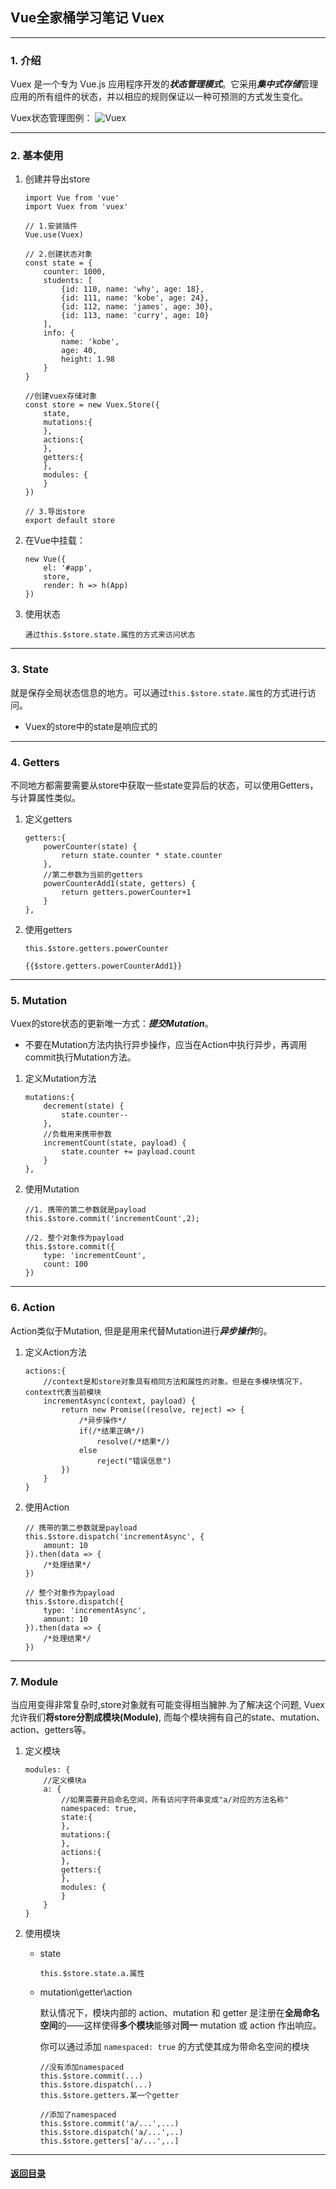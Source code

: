 ## Vue全家桶学习笔记 Vuex
---
### 1. 介绍  

Vuex 是一个专为 Vue.js 应用程序开发的***状态管理模式***。它采用***集中式存储***管理应用的所有组件的状态，并以相应的规则保证以一种可预测的方式发生变化。

Vuex状态管理图例：
![Vuex](./image/vuex.png)

---
### 2. 基本使用 

1. 创建并导出store  

    ```
    import Vue from 'vue'
    import Vuex from 'vuex'

    // 1.安装插件
    Vue.use(Vuex)

    // 2.创建状态对象
    const state = {
        counter: 1000,
        students: [
            {id: 110, name: 'why', age: 18},
            {id: 111, name: 'kobe', age: 24},
            {id: 112, name: 'james', age: 30},
            {id: 113, name: 'curry', age: 10}
        ],
        info: {
            name: 'kobe',
            age: 40,
            height: 1.98
        }
    }

    //创建vuex存储对象
    const store = new Vuex.Store({
        state,
        mutations:{
        },
        actions:{
        },
        getters:{
        },
        modules: {
        }
    })

    // 3.导出store
    export default store
    ```

2. 在Vue中挂载：

    ```
    new Vue({
        el: '#app',
        store,
        render: h => h(App)
    })
    ```

3. 使用状态

    ```
    通过this.$store.state.属性的方式来访问状态
    ```

---
### 3. State

就是保存全局状态信息的地方。可以通过`this.$store.state.属性`的方式进行访问。

+ Vuex的store中的state是响应式的

---
### 4. Getters  

不同地方都需要需要从store中获取一些state变异后的状态，可以使用Getters，与计算属性类似。

1. 定义getters 

    ```
    getters:{
        powerCounter(state) {
            return state.counter * state.counter
        },
        //第二参数为当前的getters
        powerCounterAdd1(state, getters) {
            return getters.powerCounter+1
        }
    },
    ```

2. 使用getters

    ```
    this.$store.getters.powerCounter

    {{$store.getters.powerCounterAdd1}}
    ```

---
### 5. Mutation 

Vuex的store状态的更新唯一方式：***提交Mutation***。

+ 不要在Mutation方法内执行异步操作，应当在Action中执行异步，再调用commit执行Mutation方法。

1. 定义Mutation方法

    ```
    mutations:{
        decrement(state) {
            state.counter--
        },
        //负载用来携带参数
        incrementCount(state, payload) {
            state.counter += payload.count
        }
    },
    ```

2. 使用Mutation

    ```
    //1. 携带的第二参数就是payload
    this.$store.commit('incrementCount',2);

    //2. 整个对象作为payload
    this.$store.commit({
        type: 'incrementCount',
        count: 100
    })
    ```

---
### 6. Action

Action类似于Mutation, 但是是用来代替Mutation进行***异步操作***的。

1. 定义Action方法

    ```
    actions:{
        //context是和store对象具有相同方法和属性的对象。但是在多模块情况下，context代表当前模块
        incrementAsync(context, payload) {
            return new Promise((resolve, reject) => {
                /*异步操作*/
                if(/*结果正确*/)
                    resolve(/*结果*/)
                else
                    reject("错误信息")
            })
        }
    }
    ```

2. 使用Action

    ```
    // 携带的第二参数就是payload
    this.$store.dispatch('incrementAsync', {
        amount: 10
    }).then(data => {
        /*处理结果*/
    })

    // 整个对象作为payload
    this.$store.dispatch({
        type: 'incrementAsync',
        amount: 10
    }).then(data => {
        /*处理结果*/
    })
    ```

---
### 7. Module

当应用变得非常复杂时,store对象就有可能变得相当臃肿.为了解决这个问题, Vuex允许我们**将store分割成模块(Module)**, 而每个模块拥有自己的state、mutation、action、getters等。

1. 定义模块

    ```
    modules: {
        //定义模块a
        a: {
            //如果需要开启命名空间，所有访问字符串变成"a/对应的方法名称"
            namespaced: true,
            state:{
            },
            mutations:{
            },
            actions:{
            },
            getters:{
            },
            modules: {
            }
        }
    }
    ```

2. 使用模块 

    + state 

        ```
        this.$store.state.a.属性
        ```
    + mutation\getter\action  

        默认情况下，模块内部的 action、mutation 和 getter 是注册在**全局命名空间**的——这样使得**多个模块**能够对**同一** mutation 或 action 作出响应。

        你可以通过添加 `namespaced: true` 的方式使其成为带命名空间的模块

        ```
        //没有添加namespaced
        this.$store.commit(...)
        this.$store.dispatch(...)
        this.$store.getters.某一个getter
        
        //添加了namespaced
        this.$store.commit('a/...',...)
        this.$store.dispatch('a/...',..)
        this.$store.getters['a/...',..]
        
        ```

---

#### [返回目录](./)
